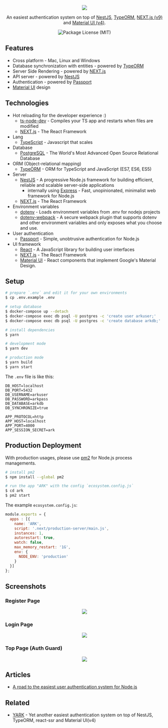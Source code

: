 <p align="center"><img src="https://i.imgur.com/hTXWo3k.png"></p>

<p align="center">An easiest authentication system on top of <a href="https://nestjs.com">NestJS</a>, <a href="http://typeorm.io">TypeORM</a>, <a href="https://nextjs.org">NEXT.js (v9)</a> and <a href="https://material-ui.com">Material UI (v4)</a>.</p>

<div align="center">
  <img src="https://img.shields.io/github/license/saltyshiomix/ark.svg" alt="Package License (MIT)">
</div>

## Features

- Cross platform - Mac, Linux and Windows
- Database synchronization with entities - powered by [TypeORM](http://typeorm.io)
- Server Side Rendering - powered by [NEXT.js](https://nextjs.org)
- API server - powered by [NestJS](https://nestjs.com)
- Authentication - powered by [Passport](http://www.passportjs.org)
- [Material UI](https://material-ui.com) design

## Technologies

- Hot reloading for the developer experience :)
  - [ts-node-dev](https://github.com/whitecolor/ts-node-dev) - Compiles your TS app and restarts when files are modified
  - [NEXT.js](https://nextjs.org) - The React Framework
- Lang
  - [TypeScript](https://www.typescriptlang.org) - Javascript that scales
- Database
  - [PostgreSQL](https://www.postgresql.org) - The World's Most Advanced Open Source Relational Database
- ORM (Object-relational mapping)
  - [TypeORM](http://typeorm.io) - ORM for TypeScript and JavaScript (ES7, ES6, ES5)
- Server
  - [NestJS](https://nestjs.com) - A progressive Node.js framework for building efficient, reliable and scalable server-side applications
      - internally using [Express](https://expressjs.com) - Fast, unopinionated, minimalist web framework for Node.js
  - [NEXT.js](https://nextjs.org) - The React Framework
- Environment variables
  - [dotenv](https://github.com/motdotla/dotenv) - Loads environment variables from .env for nodejs projects
  - [dotenv-webpack](https://github.com/mrsteele/dotenv-webpack) - A secure webpack plugin that supports dotenv and other environment variables and only exposes what you choose and use.
- User authentication
  - [Passport](http://www.passportjs.org) - Simple, unobtrusive authentication for Node.js
- UI framework
  - [React](https://reactjs.org) - A JavaScript library for building user interfaces
  - [NEXT.js](https://nextjs.org) - The React Framework
  - [Material UI](https://material-ui.com) - React components that implement Google's Material Design.

## Setup

```bash
# prepare `.env` and edit it for your own environments
$ cp .env.example .env

# setup database
$ docker-compose up --detach
$ docker-compose exec db psql -U postgres -c 'create user arkuser;'
$ docker-compose exec db psql -U postgres -c 'create database arkdb;'

# install dependencies
$ yarn

# development mode
$ yarn dev

# production mode
$ yarn build
$ yarn start
```

The `.env` file is like this:

```
DB_HOST=localhost
DB_PORT=5432
DB_USERNAME=arkuser
DB_PASSWORD=arkpass
DB_DATABASE=arkdb
DB_SYNCHRONIZE=true

APP_PROTOCOL=http
APP_HOST=localhost
APP_PORT=4000
APP_SESSION_SECRET=ark
```

## Production Deployment

With production usages, please use [pm2](https://github.com/Unitech/pm2) for Node.js process managements.

```bash
# install pm2
$ npm install --global pm2

# run the app "ARK" with the config `ecosystem.config.js`
$ cd ark
$ pm2 start
```

The example `ecosystem.config.js`:

```js
module.exports = {
  apps : [{
    name: 'ARK',
    script: '.next/production-server/main.js',
    instances: 1,
    autorestart: true,
    watch: false,
    max_memory_restart: '1G',
    env: {
      NODE_ENV: 'production'
    }
  }]
};
```

## Screenshots

### Register Page

<p align="center"><img src="https://i.imgur.com/hTXWo3k.png"></p>

### Login Page

<p align="center"><img src="https://i.imgur.com/hxoJvmJ.png"></p>

### Top Page (Auth Guard)

<p align="center"><img src="https://i.imgur.com/ym0XlJR.png"></p>

## Articles

- [A road to the easiest user authentication system for Node.js](https://dev.to/saltyshiomix/a-road-to-the-easiest-user-authentication-system-for-nodejs-138f)

## Related

- [YARK](https://github.com/saltyshiomix/yark) - Yet another easiest authentication system on top of NestJS, TypeORM, react-ssr and Material UI(v4)
